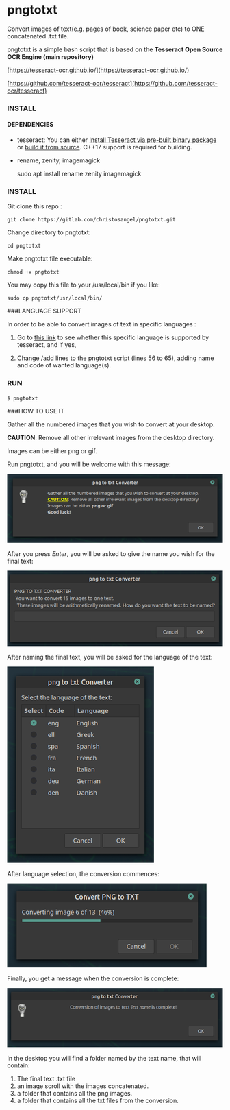 # pngtotxt

Convert images of text(e.g. pages of book, science paper etc) to ONE concatenated .txt file.

pngtotxt is a simple bash script that is based on the **Tesseract Open Source OCR Engine (main repository)**

[https://tesseract-ocr.github.io/](https://tesseract-ocr.github.io/)

[https://github.com/tesseract-ocr/tesseract](https://github.com/tesseract-ocr/tesseract)

### INSTALL

#### DEPENDENCIES

 * tesseract: 
You can either [Install Tesseract via pre-built binary package](https://tesseract-ocr.github.io/tessdoc/Home.html) or [build it from source](https://tesseract-ocr.github.io/tessdoc/Compiling.html).
C++17 support is required for building.  

  *  rename, zenity, imagemagick   
   

     sudo apt install rename zenity imagemagick

### INSTALL

Git clone this repo :

    git clone https://gitlab.com/christosangel/pngtotxt.git

Change directory to pngtotxt:

    cd pngtotxt

Make pngtotxt file executable:

    chmod +x pngtotxt

You may copy this file to your /usr/local/bin  if you like:

    sudo cp pngtotxt/usr/local/bin/

###LANGUAGE SUPPORT

In order to be able to convert images of text in specific languages :

 1. Go to  [this link](https://tesseract-ocr.github.io/tessdoc/Data-Files-in-different-versions.html) to see whether this specific language is supported by tesseract, and if yes,

 1.  Change /add lines to the pngtotxt script (lines 56 to 65), adding name and code of wanted language(s).

### RUN


    $ pngtotxt

###HOW TO USE IT

Gather all the numbered images that you wish to convert at your desktop. 

**CAUTION**: Remove all other irrelevant images from the desktop directory.

Images can be either png or gif.

Run pngtotxt, and you will be welcome with this message:

![image 1](screenshot1.png)

After you press _Enter_, you will be asked to give the name you wish for the final text:


![image 2](screenshot2.png)

After naming the final text, you will be asked for the language of the text:

![image 3](screenshot3.png)

After language selection, the conversion commences:

![image 4](screenshot4.png)

Finally, you get a message when the conversion is complete:

![image 5](screenshot5.png)

In the desktop you will find a folder named  by the text name, that will contain:

 1.  The final text .txt file
 2. an image scroll with the images concatenated.
 3. a folder that contains all the png images.
 4. a folder that contains all the txt files from the conversion.








